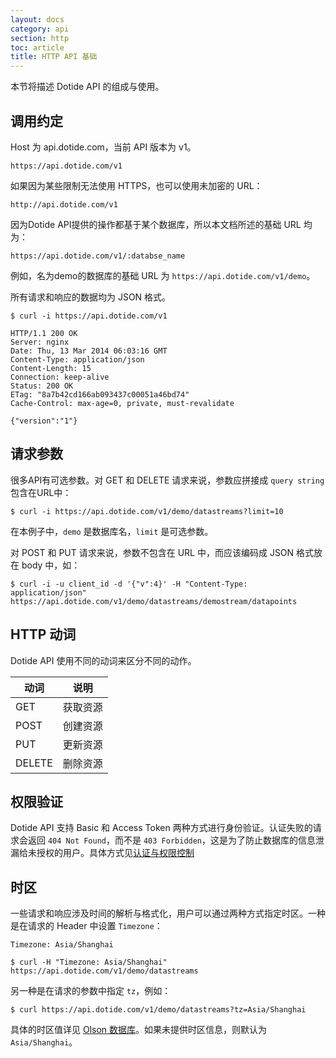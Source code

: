 ```yaml
---
layout: docs
category: api
section: http
toc: article
title: HTTP API 基础
---
```


本节将描述 Dotide API 的组成与使用。

## 调用约定

Host 为 api.dotide.com，当前 API 版本为 v1。

```
https://api.dotide.com/v1
```

如果因为某些限制无法使用 HTTPS，也可以使用未加密的 URL：

```
http://api.dotide.com/v1
```

因为Dotide API提供的操作都基于某个数据库，所以本文档所述的基础 URL 均为：

```
https://api.dotide.com/v1/:databse_name
```

例如，名为demo的数据库的基础 URL 为 `https://api.dotide.com/v1/demo`。

所有请求和响应的数据均为 JSON 格式。

```
$ curl -i https://api.dotide.com/v1

HTTP/1.1 200 OK
Server: nginx
Date: Thu, 13 Mar 2014 06:03:16 GMT
Content-Type: application/json
Content-Length: 15
Connection: keep-alive
Status: 200 OK
ETag: "8a7b42cd166ab093437c00051a46bd74"
Cache-Control: max-age=0, private, must-revalidate

{"version":"1"}
```


## 请求参数

很多API有可选参数。对 GET 和 DELETE 请求来说，参数应拼接成 `query string` 包含在URL中：

```
$ curl -i https://api.dotide.com/v1/demo/datastreams?limit=10
```

在本例子中，`demo` 是数据库名，`limit` 是可选参数。

对 POST 和 PUT 请求来说，参数不包含在 URL 中，而应该编码成 JSON 格式放在 body 中，如：

```
$ curl -i -u client_id -d '{"v":4}' -H "Content-Type: application/json"  https://api.dotide.com/v1/demo/datastreams/demostream/datapoints
```


## HTTP 动词

Dotide API 使用不同的动词来区分不同的动作。

| 动词        |  说明 |
| ---------- |  ---------- |
| GET        |  获取资源 |
| POST       |  创建资源 |
| PUT        |  更新资源 |
| DELETE     |  删除资源 |


## 权限验证

Dotide API 支持 Basic 和 Access Token 两种方式进行身份验证。认证失败的请求会返回 `404 Not Found`，而不是 `403 Forbidden`，这是为了防止数据库的信息泄漏给未授权的用户。具体方式见[认证与权限控制][auth]


## 时区

一些请求和响应涉及时间的解析与格式化，用户可以通过两种方式指定时区。一种是在请求的 Header 中设置 `Timezone`：

```
Timezone: Asia/Shanghai
```

```
$ curl -H "Timezone: Asia/Shanghai" https://api.dotide.com/v1/demo/datastreams
```

另一种是在请求的参数中指定 `tz`，例如：

```
$ curl https://api.dotide.com/v1/demo/datastreams?tz=Asia/Shanghai
```

具体的时区值详见 [Olson 数据库][olson]。如果未提供时区信息，则默认为 `Asia/Shanghai`。

[auth]: /docs/v1/basics/auth.html
[olson]: https://en.wikipedia.org/wiki/List_of_tz_database_time_zones
